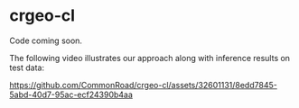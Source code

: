 # crgeo-cl
Code coming soon.

The following video illustrates our approach along with inference results on test data:

https://github.com/CommonRoad/crgeo-cl/assets/32601131/8edd7845-5abd-40d7-95ac-ecf24390b4aa
